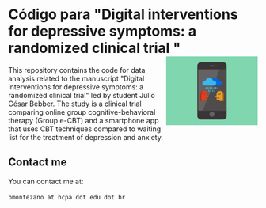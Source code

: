 # Código para "Digital interventions for depressive symptoms: a randomized clinical trial " <a href='https://github.com/brunomontezano/thrive-code/'><img src='assets/phone.jpg' align="right" height="139" /></a>

This repository contains the code for data analysis related to the manuscript
"Digital interventions for depressive symptoms: a randomized clinical trial" led
by student Júlio César Bebber. The study is a clinical trial comparing online
group cognitive-behavioral therapy (Group e-CBT) and a smartphone app that uses
CBT techniques compared to waiting list for the treatment of depression and
anxiety.

## Contact me

You can contact me at:

`bmontezano at hcpa dot edu dot br`
